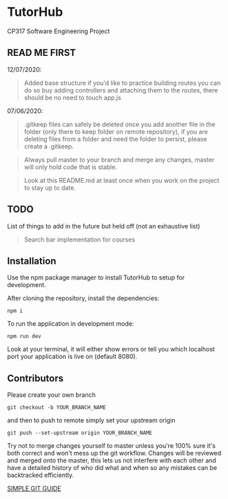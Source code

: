 # TutorHub

CP317 Software Engineering Project

## READ ME FIRST

12/07/2020:

> Added base structure if you'd like to practice building routes you can do so buy adding controllers and attaching them to the routes, there should be no need to touch app.js

07/06/2020:

> .gitkeep files can safely be deleted once you add another file in the folder (only there to keep folder on remote repository), if you are deleting files from a folder and need the folder to persist, please create a .gitkeep.

> Always pull master to your branch and merge any changes, master will only hold code that is stable.

> Look at this README.md at least once when you work on the project to stay up to date.

## TODO

List of things to add in the future but held off (not an exhaustive list)

> Search bar implementation for courses

## Installation

Use the npm package manager to install TutorHub to setup for development.

After cloning the repository, install the dependencies:

```
npm i
```

To run the application in development mode:

```
npm run dev
```

Look at your terminal, it will either show errors or tell you which localhost port your application is live on (default 8080).

## Contributors

Please create your own branch

```
git checkout -b YOUR_BRANCH_NAME
```

and then to push to remote simply set your upstream origin

```
git push --set-upstream origin YOUR_BRANCH_NAME
```

Try not to merge changes yourself to master unless you're 100% sure it's both correct and won't mess up the git workflow. Changes will be reviewed and merged onto the master, this lets us not interfere with each other and have a detailed history of who did what and when so any mistakes can be backtracked efficiently.

[SIMPLE GIT GUIDE](https://rogerdudler.github.io/git-guide/)
